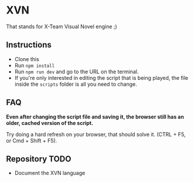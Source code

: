 # XVN
That stands for X-Team Visual Novel engine ;)

## Instructions
- Clone this
- Run `npm install`
- Run `npm run dev` and go to the URL on the terminal.
- If you're only interested in editing the script that is being played, the file inside the `scripts` folder is all you need to change.


## FAQ

**Even after changing the script file and saving it, the browser still has an older, cached version of the script.**

Try doing a hard refresh on your browser, that should solve it. (CTRL + F5, or Cmd + Shift + F5).


## Repository TODO
* Document the XVN language
